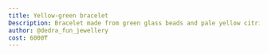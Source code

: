 ```yaml
---
title: Yellow-green bracelet
Description: Bracelet made from green glass beads and pale yellow citrine, with a toggle clasp and maple leaf pendant
author: @dedra_fun_jewellery
cost: 6000₸
---
```

